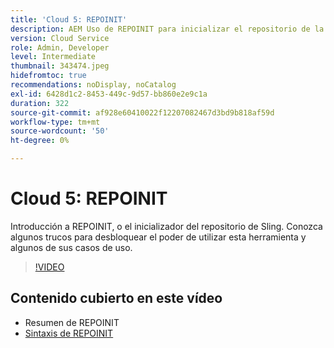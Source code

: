 ```yaml
---
title: 'Cloud 5: REPOINIT'
description: AEM Uso de REPOINIT para inicializar el repositorio de la
version: Cloud Service
role: Admin, Developer
level: Intermediate
thumbnail: 343474.jpeg
hidefromtoc: true
recommendations: noDisplay, noCatalog
exl-id: 6428d1c2-8453-449c-9d57-bb860e2e9c1a
duration: 322
source-git-commit: af928e60410022f12207082467d3bd9b818af59d
workflow-type: tm+mt
source-wordcount: '50'
ht-degree: 0%

---
```


# Cloud 5: REPOINIT

Introducción a REPOINIT, o el inicializador del repositorio de Sling. Conozca algunos trucos para desbloquear el poder de utilizar esta herramienta y algunos de sus casos de uso.

>[!VIDEO](https://video.tv.adobe.com/v/343474?quality=12&learn=on)

## Contenido cubierto en este vídeo

+ Resumen de REPOINIT
+ [Sintaxis de REPOINIT](https://sling.apache.org/documentation/bundles/repository-initialization.html#appendix-a-repoinit-syntax-parser-test-scenarios-1)
